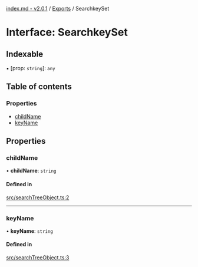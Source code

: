 [index.md - v2.0.1](../README.md) / [Exports](../modules.md) / SearchkeySet

# Interface: SearchkeySet

## Indexable

▪ [prop: `string`]: `any`

## Table of contents

### Properties

- [childName](SearchkeySet.md#childname)
- [keyName](SearchkeySet.md#keyname)

## Properties

### childName

• **childName**: `string`

#### Defined in

[src/searchTreeObject.ts:2](https://github.com/saqqdy/js-cool/blob/5202fd7/src/searchTreeObject.ts#L2)

___

### keyName

• **keyName**: `string`

#### Defined in

[src/searchTreeObject.ts:3](https://github.com/saqqdy/js-cool/blob/5202fd7/src/searchTreeObject.ts#L3)
